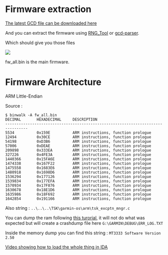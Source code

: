 
# Firmware extraction



[The latest GCD file can be downloaded here](http://gawisp.com/perry/foretrex/Foretrex601_701_WebUpdater__350.gcd)

And you can extract the firmware using [RNG_Tool](http://www.gpsrchive.com/Oregon%207x0/files/RGN_Tool.exe) or [gcd-parser](https://github.com/mbirth/gcd-parser).


Which should give you those files

![](https://i.imgur.com/svw9Pv1.png)

fw_all.bin is the main firmware.


# Firmware Architecture

ARM Little-Endian


Source : 

```
$ binwalk -A fw_all.bin
DECIMAL       HEXADECIMAL     DESCRIPTION
--------------------------------------------------------------------------------
5534          0x159E          ARM instructions, function prologue
12494         0x30CE          ARM instructions, function prologue
54198         0xD3B6          ARM instructions, function prologue
57006         0xDEAE          ARM instructions, function prologue
209898        0x333EA         ARM instructions, function prologue
327226        0x4FE3A         ARM instructions, function prologue
1440366       0x15FA6E        ARM instructions, function prologue
1474338       0x167F22        ARM instructions, function prologue
1475558       0x1683E6        ARM instructions, function prologue
1480918       0x1698D6        ARM instructions, function prologue
1536294       0x177126        ARM instructions, function prologue
1539834       0x177EFA        ARM instructions, function prologue
1570934       0x17F876        ARM instructions, function prologue
1630678       0x18E1D6        ARM instructions, function prologue
1635986       0x18F692        ARM instructions, function prologue
1642854       0x191166        ARM instructions, function prologue
```

Also string :  `..\..\..\TSK\garmin-os\arm\tsk_excptn_mngr.c`


You can dump the ram following [this turorial](https://www.gpspower.net/garmin-receivers-firmwares/277248-how-backup-nuvi-nv-region41-sd.html), it will not do what was expected but will create a crashdump file here `G:\GARMIN\DEBUG\ERR_LOG.TXT`

Inside the memory dump you can find this string : `MT3333 Software Version 2.50`


[Video showing how to load the whole thing in IDA](https://www.youtube.com/watch?v=wBGVtFK7Xfc)
